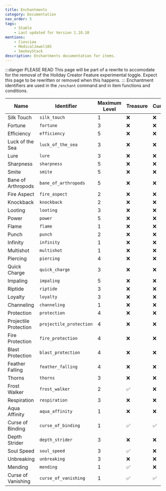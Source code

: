 ```yaml
---
title: Enchantments
category: Documentation
nav_order: 5
tags:
    - Stable
    - Last updated for Version 1.18.10
mentions:
    - Ciosciaa
    - MedicalJewel105
    - SmokeyStack
description: Enchantments documentation for items.
---
```


:::danger PLEASE READ
This page will be part of a rewrite to accomodate for the removal of the Holiday Creator Feature experimental toggle. Expect this page to be rewritten or removed when this happens.
:::
Enchantment identifiers are used in the `/enchant` command and in item functions and conditions.

| Name                  | Identifier              | Maximum Level | Treasure | Curse |
|-----------------------|-------------------------|---------------|----------|-------|
| Silk Touch            | `silk_touch`            | 1             | ❌        | ❌     |
| Fortune               | `fortune`               | 3             | ❌        | ❌     |
| Efficiency            | `efficiency`            | 5             | ❌        | ❌     |
| Luck of the Sea       | `luck_of_the_sea`       | 3             | ❌        | ❌     |
| Lure                  | `lure`                  | 3             | ❌        | ❌     |
| Sharpness             | `sharpness`             | 5             | ❌        | ❌     |
| Smite                 | `smite`                 | 5             | ❌        | ❌     |
| Bane of Arthropods    | `bane_of_arthropods`    | 5             | ❌        | ❌     |
| Fire Aspect           | `fire_aspect`           | 2             | ❌        | ❌     |
| Knockback             | `knockback`             | 2             | ❌        | ❌     |
| Looting               | `looting`               | 3             | ❌        | ❌     |
| Power                 | `power`                 | 5             | ❌        | ❌     |
| Flame                 | `flame`                 | 1             | ❌        | ❌     |
| Punch                 | `punch`                 | 2             | ❌        | ❌     |
| Infinity              | `infinity`              | 1             | ❌        | ❌     |
| Multishot             | `multishot`             | 1             | ❌        | ❌     |
| Piercing              | `piercing`              | 4             | ❌        | ❌     |
| Quick Charge          | `quick_charge`          | 3             | ❌        | ❌     |
| Impaling              | `impaling`              | 5             | ❌        | ❌     |
| Riptide               | `riptide`               | 3             | ❌        | ❌     |
| Loyalty               | `loyalty`               | 3             | ❌        | ❌     |
| Channeling            | `channeling`            | 1             | ❌        | ❌     |
| Protection            | `protection`            | 4             | ❌        | ❌     |
| Projectile Protection | `projectile_protection` | 4             | ❌        | ❌     |
| Fire Protection       | `fire_protection`       | 4             | ❌        | ❌     |
| Blast Protection      | `blast_protection`      | 4             | ❌        | ❌     |
| Feather Falling       | `feather_falling`       | 4             | ❌        | ❌     |
| Thorns                | `thorns`                | 3             | ❌        | ❌     |
| Frost Walker          | `frost_walker`          | 2             | ✅        | ❌     |
| Respiration           | `respiration`           | 3             | ❌        | ❌     |
| Aqua Affinity         | `aqua_affinity`         | 1             | ❌        | ❌     |
| Curse of Binding      | `curse_of_binding`      | 1             | ✅        | ✅     |
| Depth Strider         | `depth_strider`         | 3             | ❌        | ❌     |
| Soul Speed            | `soul_speed`            | 3             | ✅        | ❌     |
| Unbreaking            | `unbreaking`            | 3             | ❌        | ❌     |
| Mending               | `mending`               | 1             | ✅        | ❌     |
| Curse of Vanishing    | `curse_of_vanishing`    | 1             | ✅        | ✅     |
